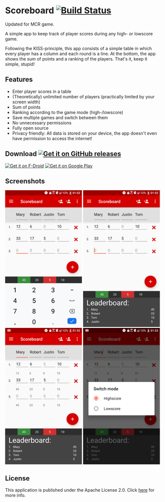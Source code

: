# Scoreboard [![Build Status](https://app.travis-ci.com/vatbub/Scoreboard.svg?branch=master)](https://app.travis-ci.com/vatbub/Scoreboard)
Updated for MCR game.

A simple app to keep track of player scores during any high- or lowscore game.

Following the KISS-principle, this app consists of a simple table in which
every player has a column and each round is a line. At the bottom, the app shows the 
sum of points and a ranking of the players. That's it, keep it simple, stupid!

## Features
- Enter player scores in a table
- (Theoretically) unlimited number of players (practically limited by your screen width)
- Sum of points
- Ranking according to the game mode (high-/lowscore)
- Save multiple games and switch between them
- No unnecessary permissions
- Fully open source
- Privacy friendly: All data is stored on your device, the app doesn't even have permission to access the internet!

## Download [<img src="https://img.shields.io/github/v/release/vatbub/Scoreboard?display_name=tag&style=for-the-badge)" alt="Get it on GitHub releases">](https://github.com/vatbub/Scoreboard/releases)
[<img src="https://fdroid.gitlab.io/artwork/badge/get-it-on.png"
    alt="Get it on F-Droid"
    height="80">](https://f-droid.org/packages/com.github.vatbub.scoreboard)
<a href='https://play.google.com/store/apps/details?id=com.github.vatbub.scoreboard&pcampaignid=pcampaignidMKT-Other-global-all-co-prtnr-py-PartBadge-Mar2515-1'><img alt='Get it on Google Play' src='https://play.google.com/intl/en_us/badges/static/images/badges/en_badge_web_generic.png' width="200"/></a>

## Screenshots
[<img src="/fastlane/metadata/android/en-GB/images/phoneScreenshots/1.png?raw=true" width="250"/>](/screenshots/htc/screenshot1.png?raw=true)
[<img src="/fastlane/metadata/android/en-GB/images/phoneScreenshots/2.png?raw=true" width="250"/>](/screenshots/htc/screenshot2.png?raw=true)
[<img src="/fastlane/metadata/android/en-GB/images/phoneScreenshots/3.png?raw=true" width="250"/>](/screenshots/htc/screenshot3.png?raw=true)
[<img src="/fastlane/metadata/android/en-GB/images/phoneScreenshots/4.png?raw=true" width="250"/>](/screenshots/htc/screenshot4.png?raw=true)

## License
This application is published under the Apache License 2.0. 
Click [here](LICENSE.txt) for more info.
